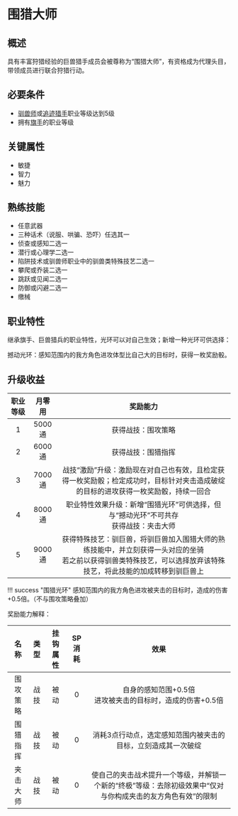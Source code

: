 # 围猎大师

## 概述

具有丰富狩猎经验的巨兽猎手成员会被尊称为“围猎大师”，有资格成为代理头目，带领成员进行联合狩猎行动。

## 必要条件

* <a href="../tamer" target="_blank">驯兽师</a>或<a href="../chaser" target="_blank">追迹猎手</a>职业等级达到5级
* 拥有<a href="../../../basicJob/Standard-bearer" target="_blank">旗手</a>的职业等级

## 关键属性

* 敏捷
* 智力
* 魅力

## 熟练技能

* 任意武器
* 三种话术（说服、哄骗、恐吓）任选其一
* 侦查或感知二选一
* 潜行或心理学二选一
* 陷阱技术或驯兽师职业中的驯兽类特殊技艺二选一
* 攀爬或乔装二选一
* 跳跃或见闻二选一
* 防御或闪避二选一
* 缴械

## 职业特性

继承旗手、巨兽猎兵的职业特性，光环可以对自己生效；新增一种光环可供选择：

撼动光环：感知范围内的我方角色进攻体型比自己大的目标时，获得一枚奖励骰。

## 升级收益

职业等级|月零用|奖励能力
:--:|:--:|:--:
1|5000通|获得战技：围攻策略
2|6000通|获得战技：围猎指挥
3|7000通|战技“激励”升级：激励现在对自己也有效，且检定获得一枚奖励骰；检定成功时，目标针对夹击造成破绽的目标的进攻获得一枚奖励骰，持续一回合
4|8000通|职业特性效果升级：新增“围猎光环”可供选择，但与“撼动光环”不可共存<br>获得战技：夹击大师
5|9000通|获得特殊技艺：驯巨兽，将驯巨兽加入围猎大师的熟练技能中，并立刻获得一头对应的坐骑<br>若之前以获得驯兽类特殊技艺，可以选择放弃该特殊技艺，将此技能的加成转移到驯巨兽上

!!! success "围猎光环"
    感知范围内的我方角色进攻被夹击的目标时，造成的伤害+0.5倍。（不与围攻策略叠加）

奖励能力解释：

名称|类型|挂钩属性|SP消耗|效果
:--:|:--:|:--:|:--:|:--:
围攻策略|战技|被动|0|自身的感知范围+0.5倍<br>进攻被夹击的目标时，造成的伤害+0.5倍
围猎指挥|战技|被动|0|消耗3点行动点，选定感知范围内被夹击的目标，立刻造成其一次破绽
夹击大师|战技|被动|0|使自己的夹击战术提升一个等级，并解锁一个新的“终极”等级：去除初级效果中“仅对与你构成夹击的友方角色有效”的限制

